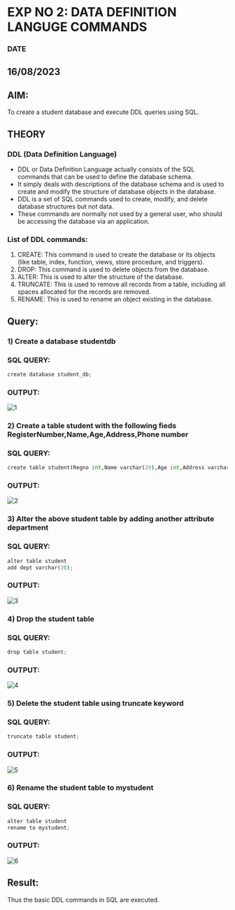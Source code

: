 # EXP NO 2: DATA DEFINITION LANGUGE COMMANDS 
### DATE
## 16/08/2023
## AIM:
To create a student database and execute DDL queries using SQL.


## THEORY
### DDL (Data Definition Language)

* DDL or Data Definition Language actually consists of the SQL commands that can be used to define the database schema.
* It simply deals with descriptions of the database schema and is used to create and modify the structure of database objects in the database.
* DDL is a set of SQL commands used to create, modify, and delete database structures but not data.
* These commands are normally not used by a general user, who should be accessing the database via an application.

 
### List of DDL commands: 
1. CREATE: This command is used to create the database or its objects (like table, index, function, views, store procedure, and triggers).
2. DROP: This command is used to delete objects from the database.
3. ALTER: This is used to alter the structure of the database.
4. TRUNCATE: This is used to remove all records from a table, including all spaces allocated for the records are removed.
5. RENAME: This is used to rename an object existing in the database.

## Query:
### 1) Create a database studentdb
### SQL QUERY:
```python
create database student_db;
```
### OUTPUT:
![1](https://github.com/Leann4468/DBMS/assets/121165979/48c4c935-32c1-4cae-b375-e68cba5d2d3c)


### 2) Create a table student with the following fieds RegisterNumber,Name,Age,Address,Phone number
### SQL QUERY: 
```python
create table student(Regno int,Name varchar(20),Age int,Address varchar(50),Phonenumber varchar(10));
```
### OUTPUT:
![2](https://github.com/Leann4468/DBMS/assets/121165979/5f248ecb-5f4c-4f71-9de8-50076e7f53b1)

### 3) Alter the above student table by adding another attribute department
### SQL QUERY: 
```python
alter table student
add dept varchar(20);
```
### OUTPUT:
![3](https://github.com/Leann4468/DBMS/assets/121165979/b669e9f2-1fc6-4e3f-9398-8dbe9d854f9e)


### 4) Drop the student table
### SQL QUERY: 
```python
drop table student;
```
### OUTPUT:
![4](https://github.com/Leann4468/DBMS/assets/121165979/7478394a-5dbe-44af-9869-9bcc014e9c35)


### 5) Delete the student table using truncate keyword
### SQL QUERY:
```python
truncate table student;
```
### OUTPUT:
![5](https://github.com/Leann4468/DBMS/assets/121165979/a16962e1-e389-4947-bb93-bd2b79e3e226)

### 6) Rename the student table to mystudent
### SQL QUERY: 
```python
alter table student
rename to mystudent;
```
### OUTPUT:
![6](https://github.com/Leann4468/DBMS/assets/121165979/47655109-2cd5-41f3-ba1c-2a704d546eea)

## Result:
  Thus the basic DDL commands in SQL are executed. 
